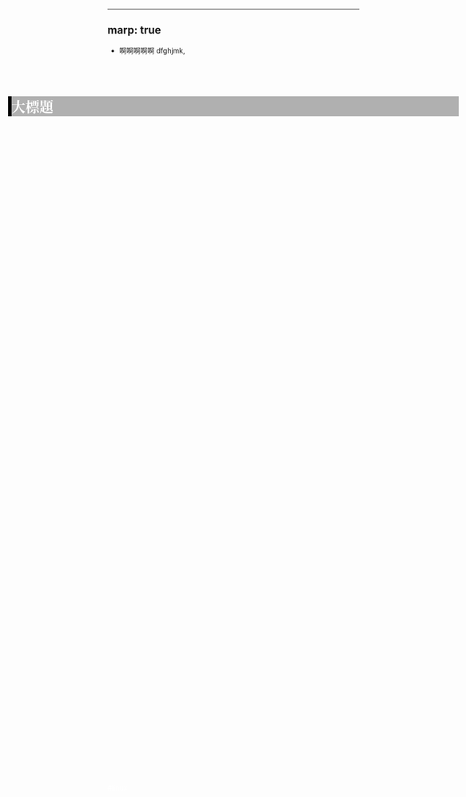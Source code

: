 #linux 

---
marp: true
---
<style>
section {
  background: rgb(50,50,50);
}
</style>

<style>
h1 {
  color: white;
  font-family: Noto Serif CJK JP;
  border-left: 7px solid black;
  background-color: rgba(100,100,100,0.5);
  position: absolute;
  top: 5%;
  left: 3%;
  right: 3%;
  text-align: left
  
}
p{
    color: white;
    position: absolute;
    top: 40%;
    text-align: left
}

</style>

# 大標題
- 啊啊啊啊啊
dfghjmk,
